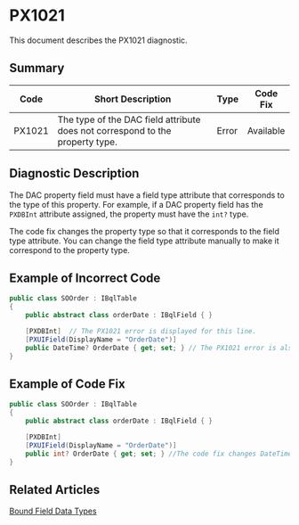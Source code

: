# PX1021
This document describes the PX1021 diagnostic.

## Summary

| Code   | Short Description                                                                                            | Type  | Code Fix  | 
| ------ | ------------------------------------------------------------------------------------------------------------ | ----- | --------- | 
| PX1021 | The type of the DAC field attribute does not correspond to the property type. | Error | Available |

## Diagnostic Description
The DAC property field must have a field type attribute that corresponds to the type of this property. For example, if a DAC property field has the `PXDBInt` attribute assigned, the property must have the `int?` type. 

The code fix changes the property type so that it corresponds to the field type attribute. You can change the field type attribute manually to make it correspond to the property type.

## Example of Incorrect Code

```C#
public class SOOrder : IBqlTable
{
    public abstract class orderDate : IBqlField { }

    [PXDBInt]  // The PX1021 error is displayed for this line. 
    [PXUIField(DisplayName = "OrderDate")]
    public DateTime? OrderDate { get; set; } // The PX1021 error is also displayed for this line. 
}
```

## Example of Code Fix

```C#
public class SOOrder : IBqlTable
{
    public abstract class orderDate : IBqlField { }

    [PXDBInt]
    [PXUIField(DisplayName = "OrderDate")]
    public int? OrderDate { get; set; } //The code fix changes DateTime? to int?. Instead, you can change PXDBInt to PXDateAndTime manually.
}
```

## Related Articles

[Bound Field Data Types](https://help.acumatica.com/Help?ScreenId=ShowWiki&pageid=61059393-8873-451f-b474-783906330fc6)